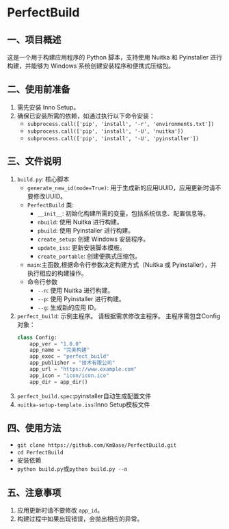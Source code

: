 # PerfectBuild

## 一、项目概述

这是一个用于构建应用程序的 Python 脚本，支持使用 Nuitka 和 Pyinstaller 进行构建，并能够为 Windows 系统创建安装程序和便携式压缩包。

## 二、使用前准备

1. 需先安装 Inno Setup。
2. 确保已安装所需的依赖，如通过执行以下命令安装：
   - `subprocess.call(['pip', 'install', '-r', 'environments.txt'])`
   - `subprocess.call(['pip', 'install', '-U', 'nuitka'])`
   - `subprocess.call(['pip', 'install', '-U', 'pyinstaller'])`

## 三、文件说明

1. `build.py`: 核心脚本
   - `generate_new_id(mode=True)`: 用于生成新的应用UUID，应用更新时请不要修改UUID。
   - `PerfectBuild` 类:
      - `__init__`: 初始化构建所需的变量，包括系统信息、配置信息等。
      - `nbuild`: 使用 Nuitka 进行构建。
      - `pbuild`: 使用 Pyinstaller 进行构建。
      - `create_setup`: 创建 Windows 安装程序。
      - `update_iss`: 更新安装脚本模板。
      - `create_portable`: 创建便携式压缩包。
   - `main`:主函数,根据命令行参数决定构建方式（Nuitka 或 Pyinstaller），并执行相应的构建操作。
   - 命令行参数
      - `--n`: 使用 Nuitka 进行构建。
      - `--p`: 使用 Pyinstaller 进行构建。
      - `--g`: 生成新的应用 ID。
3. `perfect_build`: 示例主程序。
   请根据需求修改主程序。
   主程序需包含Config对象：
    ```python
    class Config:
        app_ver = "1.0.0"
        app_name = "完美构建"
        app_exec = "perfect_build"
        app_publisher = "技术有限公司"
        app_url = "https://www.example.com"
        app_icon = "icon/icon.ico"
        app_dir = app_dir()
    ```
4. `perfect_build.spec`:pyinstaller自动生成配置文件
5. `nuitka-setup-template.iss`:Inno Setup模板文件

## 四、使用方法

- `git clone https://github.com/KmBase/PerfectBuild.git`
- `cd PerfectBuild`
- 安装依赖
- `python build.py`或`python build.py --n`

## 五、注意事项

1. 应用更新时请不要修改 `app_id`。
2. 构建过程中如果出现错误，会抛出相应的异常。
